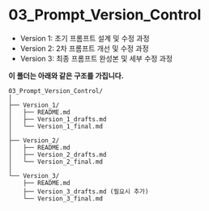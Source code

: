 # 03_Prompt_Version_Control

- Version 1: 초기 프롬프트 설계 및 수정 과정
- Version 2: 2차 프롬프트 개선 및 수정 과정
- Version 3: 최종 프롬프트 완성본 및 세부 수정 과정


**이 폴더는 아래와 같은 구조를 가집니다.**

``` 
03_Prompt_Version_Control/
│
├── Version_1/
│   ├── README.md
│   ├── Version_1_drafts.md
│   └── Version_1_final.md
│
├── Version_2/
│   ├── README.md
│   ├── Version_2_drafts.md
│   └── Version_2_final.md
│
└── Version_3/
    ├── README.md
    ├── Version_3_drafts.md (필요시 추가)
    └── Version_3_final.md
```


